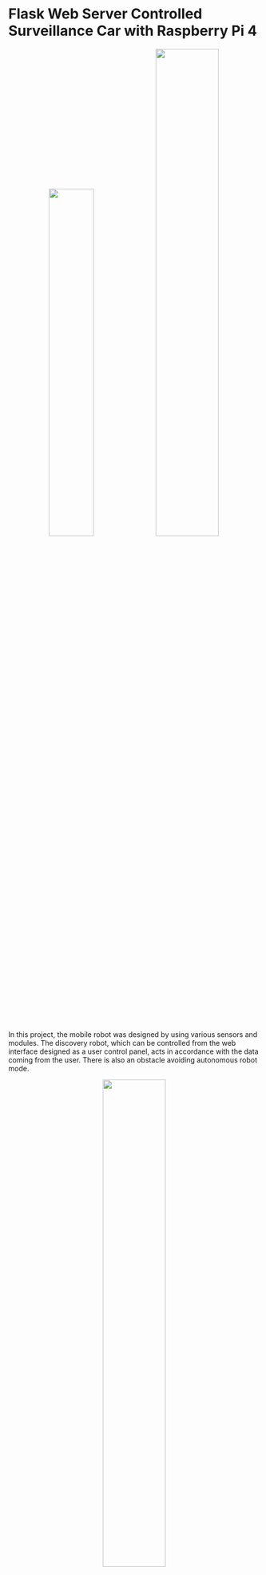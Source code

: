 # Flask Web Server Controlled Surveillance Car with  Raspberry Pi 4


<p align="center">
  <img width="42.2%" height="42.2%" src="https://user-images.githubusercontent.com/60669304/170241373-84cd21d2-a420-4adc-be6f-5e104ac136fa.jpg" /><img width="50%" height="50%" src="https://user-images.githubusercontent.com/60669304/170241402-10864f64-649e-4b13-86a8-6358e3d8f4d6.jpg" />
</p>

In this project, the mobile robot was designed by using various sensors and modules. The discovery robot, which can be controlled from the web interface designed as a user control panel, acts in accordance with the data coming from the user. There is also an obstacle avoiding autonomous robot mode.

<p align="center">
  <img width="50%" height="50%" src="https://user-images.githubusercontent.com/60669304/170247048-78fc0fb0-ee98-4d5d-a7c1-eecbafd1b204.jpg" />
  <img width="50%" height="50%" src="https://user-images.githubusercontent.com/60669304/170241434-dcc611b1-79f6-4e3a-8c91-6324c57fdbd2.jpg" />
</p>

Thanks to the ultrasonic distance sensor mounted on it, it can detect the obstacles in front of it, can detect the temperature and humidity value of the environment with the help of the heat and humidity sensor, and can transmit the image of the environment to the user simultaneously with the help of its camera from the control panel, thus allowing the user to get more detailed information about the robot's environment. It is aimed to design a reconnaissance robot that allows them to have information. In addition, the creation of an open source to create a mobile robot for education and research is one of the foundations of this purpose.

<p align="center">
  <img width="50%" height="50%" src="https://user-images.githubusercontent.com/60669304/170247631-5258bc7e-de03-48c1-ba1e-603bca3cf2ec.jpg" />
</p>

In the red numbered boxes on the exploration tool control panel;
1. The temperature and humidity information read by the DHT11 sensor is presented to the user through this panel,
2. It is the panel with simultaneous camera broadcast, 3. box shows the buttons that enable the camera to move in horizontal and vertical axes with the help of servo motors, 
4. It shows the buttons where the motion control of the reconnaissance vehicle is made.
 With the Autonomous button in the 5th box, the movement of the reconnaissance vehicle is provided independently of the user and continues its movement by avoiding the obstacles in front of it. The STOP button is used to end the autonomous mode. With the REFRESH button, the web application is restarted and the sensor data in Box 1 is updated.
